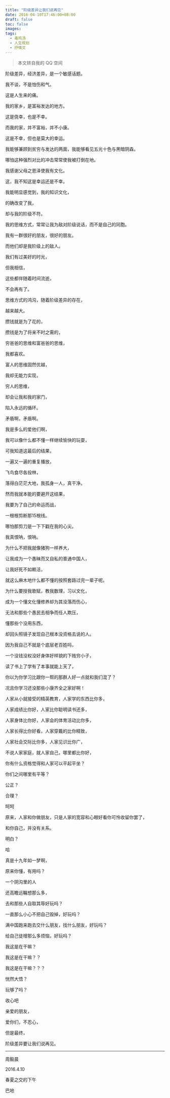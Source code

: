 ```yaml
---
title: "阶级差异让我们说再见"
date: 2016-04-10T17:46:00+08:00
draft: false
toc: false
images:
tags: 
  - 毒鸡汤
  - 人生规划
  - 抒情文
---
```


> 本文转自我的 QQ 空间

阶级差异，经济差异，是一个敏感话题。

我不谈，不是怕伤和气。

这是人生来的痛。

我的家乡，是富裕发达的地方。

这是侥幸，也是不幸。

而我的家，并不富裕，并不小康。

这是不幸，但也是莫大的幸运。

我能够兼顾到贫穷与发达的两面，我能够看见五光十色与黑暗阴森。

哪怕这种强烈对比的冲击常常使我被打倒在地。

我感谢父母之恩泽使我有文化。

这，我不知这是幸运还是不幸。

我能明显感觉到，我的知识文化，

的确改变了我，

却与我的阶级不符。

我的思维方式，常常让我为敌对阶级说话，而不是自己的同胞。

我有一群很好的朋友，很好的朋友。

而他们却是我阶级上的敌人。

我们有过美好的时光，

但我相信，

这些都伴随着时间流逝，

不会再有了。

思维方式的鸿沟，随着阶级差异的存在，

越来越大。

攒钱就是为了花的，

攒钱是为了将来不时之需的，

穷爸爸的思维和富爸爸的思维，

我都喜欢。

富人的思维固然优越，

我却无能力实现，

穷人的思维，

却会让我和我的家门，

陷入永远的循环。

矛盾啊，矛盾啊。

我是多么的爱他们啊，

我可以像什么都不懂一样继续愉快的玩耍，

可我知道这最后的结果，

一遍又一遍的重复播放，

飞鸟食尽各投林，

落得白茫茫大地，我孤身一人，真干净。

然而我就本能的要避开这结果，

我要为了自己的命运而战，

一根根剪断那15根线。

哪怕那剪刀是一下下戳在我的心尖。

我真恨呐，恨呐。

为什么不把我就像猪狗一样养大，

让我成为一个愚昧而又自私的普通中国人，

让我好死不如赖活，

就这么麻木地什么都不懂的按照套路过完一辈子呢。

为什么要授我歌赋，教我数理，习以文化，

成为一个懂文化懂修养却为其没落而伤心，

无法和那些个愚民去相争而任人欺压，

懂那些个没用东西，

却回头照镜子发现自己根本没资格去说的人。

因为我自己不就是个底层老百姓吗，

一个没钱没权没好身体好样貌的下贱穷小子，

读了书上了学有了本事就能上天了，

你以为你学习比跟你一帮的那群人好一点就和我们混了？

况且你学习还没那些小康齐全之家好啊！

人家从小就接受的精英教育，人家学的东西比你多，

人家成绩比你好，人家比你聪明读书还多，

人家身体比你好，人家会的体育活动比你多，

人家长得比你好看，人家穿戴的比你精致，

人家社会交际比你多，人家见识比你广，

不说人家家庭，就人家自己，哪里都比你好，

你有什么资格觉得和人家可以平起平坐？

你们之间哪里有平等？

公正？

合理？

呵呵

原来，人家和你做朋友，只是人家的宽容和心眼好看你可怜收留你罢了，

和你自己，并没有关系。

明白？

哈

真是十九年如一梦啊，

原来你懂，有用吗？

一个阴沟里的人

还高瞻远瞩想那么多，

去和那些人自取其辱好玩吗？

一直那么小心不把自己毁掉，好玩吗？

满中国跑来跑去交什么朋友，找什么朋友，好玩吗？

给自己徒增那么多烦恼，好玩吗？

我这是在干嘛？

我这是在干嘛？？

我这是在干嘛？？？

恍然大悟？

玩够了吗？

收心吧

亲爱的朋友，

爱你们，不忍心，

但是最终，

阶级差异要让我们说再见。

---

周毅晨

2016.4.10

春夏之交的下午

巴地
